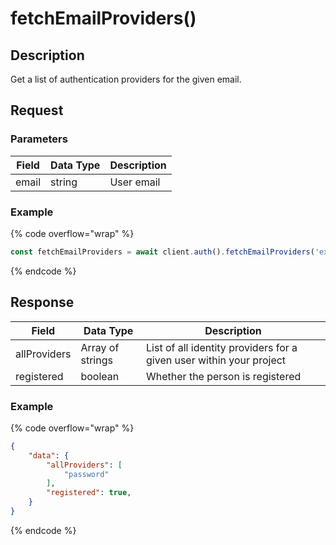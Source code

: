 # fetchEmailProviders()

## Description

Get a list of authentication providers for the given email.

## Request

### Parameters

| Field | Data Type | Description |
| ----- | --------- | ----------- |
| email | string    | User email  |

### Example

{% code overflow="wrap" %}
```javascript
const fetchEmailProviders = await client.auth().fetchEmailProviders('example@example.com')
```
{% endcode %}

## Response

| Field        | Data Type        | Description                                                         |
| ------------ | ---------------- | ------------------------------------------------------------------- |
| allProviders | Array of strings | List of all identity providers for a given user within your project |
| registered   | boolean          | Whether the person is registered                                    |

### Example

{% code overflow="wrap" %}
```json
{
    "data": {
        "allProviders": [
            "password"
        ],
        "registered": true,
    }
}
```
{% endcode %}
